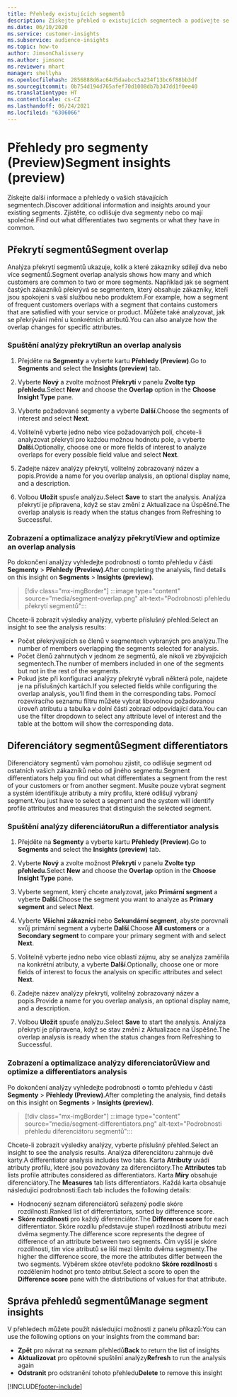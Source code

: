 ```yaml
---
title: Přehledy existujících segmentů
description: Získejte přehled o existujících segmentech a podívejte se na rozdíly a společné rysy.
ms.date: 06/10/2020
ms.service: customer-insights
ms.subservice: audience-insights
ms.topic: how-to
author: JimsonChalissery
ms.author: jimsonc
ms.reviewer: mhart
manager: shellyha
ms.openlocfilehash: 2856888d6ac64d5daabcc5a234f13bc6f88bb3df
ms.sourcegitcommit: 0b754d194d765afef70d1008db7b347dd1f0ee40
ms.translationtype: HT
ms.contentlocale: cs-CZ
ms.lasthandoff: 06/24/2021
ms.locfileid: "6306066"
---
```

# <a name="segment-insights-preview"></a><span data-ttu-id="22cd0-103">Přehledy pro segmenty (Preview)</span><span class="sxs-lookup"><span data-stu-id="22cd0-103">Segment insights (preview)</span></span>

<span data-ttu-id="22cd0-104">Získejte další informace a přehledy o vašich stávajících segmentech.</span><span class="sxs-lookup"><span data-stu-id="22cd0-104">Discover additional information and insights around your existing segments.</span></span> <span data-ttu-id="22cd0-105">Zjistěte, co odlišuje dva segmenty nebo co mají společné.</span><span class="sxs-lookup"><span data-stu-id="22cd0-105">Find out what differentiates two segments or what they have in common.</span></span>

## <a name="segment-overlap"></a><span data-ttu-id="22cd0-106">Překrytí segmentů</span><span class="sxs-lookup"><span data-stu-id="22cd0-106">Segment overlap</span></span>

<span data-ttu-id="22cd0-107">Analýza překrytí segmentů ukazuje, kolik a které zákazníky sdílejí dva nebo více segmentů.</span><span class="sxs-lookup"><span data-stu-id="22cd0-107">Segment overlap analysis shows how many and which customers are common to two or more segments.</span></span> <span data-ttu-id="22cd0-108">Například jak se segment častých zákazníků překrývá se segmentem, který obsahuje zákazníky, kteří jsou spokojeni s vaší službou nebo produktem.</span><span class="sxs-lookup"><span data-stu-id="22cd0-108">For example, how a segment of frequent customers overlaps with a segment that contains customers that are satisfied with your service or product.</span></span>
<span data-ttu-id="22cd0-109">Můžete také analyzovat, jak se překrývání mění u konkrétních atributů.</span><span class="sxs-lookup"><span data-stu-id="22cd0-109">You can also analyze how the overlap changes for specific attributes.</span></span>

### <a name="run-an-overlap-analysis"></a><span data-ttu-id="22cd0-110">Spuštění analýzy překrytí</span><span class="sxs-lookup"><span data-stu-id="22cd0-110">Run an overlap analysis</span></span>

1. <span data-ttu-id="22cd0-111">Přejděte na **Segmenty** a vyberte kartu **Přehledy (Preview)**.</span><span class="sxs-lookup"><span data-stu-id="22cd0-111">Go to **Segments** and select the **Insights (preview)** tab.</span></span>

1. <span data-ttu-id="22cd0-112">Vyberte **Nový** a zvolte možnost **Překrytí** v panelu **Zvolte typ přehledu**.</span><span class="sxs-lookup"><span data-stu-id="22cd0-112">Select **New** and choose the **Overlap** option in the **Choose Insight Type** pane.</span></span>

1. <span data-ttu-id="22cd0-113">Vyberte požadované segmenty a vyberte **Další**.</span><span class="sxs-lookup"><span data-stu-id="22cd0-113">Choose the segments of interest and select **Next**.</span></span>

1. <span data-ttu-id="22cd0-114">Volitelně vyberte jedno nebo více požadovaných polí, chcete-li analyzovat překrytí pro každou možnou hodnotu pole, a vyberte **Další**.</span><span class="sxs-lookup"><span data-stu-id="22cd0-114">Optionally, choose one or more fields of interest to analyze overlaps for every possible field value and select **Next**.</span></span>

1. <span data-ttu-id="22cd0-115">Zadejte název analýzy překrytí, volitelný zobrazovaný název a popis.</span><span class="sxs-lookup"><span data-stu-id="22cd0-115">Provide a name for you overlap analysis, an optional display name, and a description.</span></span>

1. <span data-ttu-id="22cd0-116">Volbou **Uložit** spusťe analýzu.</span><span class="sxs-lookup"><span data-stu-id="22cd0-116">Select **Save** to start the analysis.</span></span> <span data-ttu-id="22cd0-117">Analýza překrytí je připravena, když se stav změní z Aktualizace na Úspěšné.</span><span class="sxs-lookup"><span data-stu-id="22cd0-117">The overlap analysis is ready when the status changes from Refreshing to Successful.</span></span>

### <a name="view-and-optimize-an-overlap-analysis"></a><span data-ttu-id="22cd0-118">Zobrazení a optimalizace analýzy překrytí</span><span class="sxs-lookup"><span data-stu-id="22cd0-118">View and optimize an overlap analysis</span></span>

<span data-ttu-id="22cd0-119">Po dokončení analýzy vyhledejte podrobnosti o tomto přehledu v části **Segmenty** > **Přehledy (Preview)**.</span><span class="sxs-lookup"><span data-stu-id="22cd0-119">After completing the analysis, find details on this insight on **Segments** > **Insights (preview)**.</span></span>

> [!div class="mx-imgBorder"]
> :::image type="content" source="media/segment-overlap.png" alt-text="Podrobnosti přehledu překrytí segmentů":::

<span data-ttu-id="22cd0-121">Chcete-li zobrazit výsledky analýzy, vyberte příslušný přehled:</span><span class="sxs-lookup"><span data-stu-id="22cd0-121">Select an insight to see the analysis results:</span></span>

- <span data-ttu-id="22cd0-122">Počet překrývajících se členů v segmentech vybraných pro analýzu.</span><span class="sxs-lookup"><span data-stu-id="22cd0-122">The number of members overlapping the segments selected for analysis.</span></span>
- <span data-ttu-id="22cd0-123">Počet členů zahrnutých v jednom ze segmentů, ale nikoli ve zbývajících segmentech.</span><span class="sxs-lookup"><span data-stu-id="22cd0-123">The number of members included in one of the segments but not in the rest of the segments.</span></span>
- <span data-ttu-id="22cd0-124">Pokud jste při konfiguraci analýzy překryté vybrali některá pole, najdete je na příslušných kartách.</span><span class="sxs-lookup"><span data-stu-id="22cd0-124">If you selected fields while configuring the overlap analysis, you'll find them in the corresponding tabs.</span></span> <span data-ttu-id="22cd0-125">Pomocí rozevíracího seznamu filtru můžete vybrat libovolnou požadovanou úroveň atributu a tabulka v dolní části zobrazí odpovídající data.</span><span class="sxs-lookup"><span data-stu-id="22cd0-125">You can use the filter dropdown to select any attribute level of interest and the table at the bottom will show the corresponding data.</span></span>

## <a name="segment-differentiators"></a><span data-ttu-id="22cd0-126">Diferenciátory segmentů</span><span class="sxs-lookup"><span data-stu-id="22cd0-126">Segment differentiators</span></span>

<span data-ttu-id="22cd0-127">Diferenciátory segmentů vám pomohou zjistit, co odlišuje segment od ostatních vašich zákazníků nebo od jiného segmentu.</span><span class="sxs-lookup"><span data-stu-id="22cd0-127">Segment differentiators help you find out what differentiates a segment from the rest of your customers or from another segment.</span></span> <span data-ttu-id="22cd0-128">Musíte pouze vybrat segment a systém identifikuje atributy a míry profilu, které odlišují vybraný segment.</span><span class="sxs-lookup"><span data-stu-id="22cd0-128">You just have to select a segment and the system will identify profile attributes and measures that distinguish the selected segment.</span></span>

### <a name="run-a-differentiator-analysis"></a><span data-ttu-id="22cd0-129">Spuštění analýzy diferenciátoru</span><span class="sxs-lookup"><span data-stu-id="22cd0-129">Run a differentiator analysis</span></span>

1. <span data-ttu-id="22cd0-130">Přejděte na **Segmenty** a vyberte kartu **Přehledy (Preview)**.</span><span class="sxs-lookup"><span data-stu-id="22cd0-130">Go to **Segments** and select the **Insights (preview)** tab.</span></span>

1. <span data-ttu-id="22cd0-131">Vyberte **Nový** a zvolte možnost **Překrytí** v panelu **Zvolte typ přehledu**.</span><span class="sxs-lookup"><span data-stu-id="22cd0-131">Select **New** and choose the **Overlap** option in the **Choose Insight Type** pane.</span></span>

1. <span data-ttu-id="22cd0-132">Vyberte segment, který chcete analyzovat, jako **Primární segment** a vyberte **Další**.</span><span class="sxs-lookup"><span data-stu-id="22cd0-132">Choose the segment you want to analyze as **Primary segment** and select **Next**.</span></span>

1. <span data-ttu-id="22cd0-133">Vyberte **Všichni zákazníci** nebo **Sekundární segment**, abyste porovnali svůj primární segment a vyberte **Další**.</span><span class="sxs-lookup"><span data-stu-id="22cd0-133">Choose **All customers** or a **Secondary segment** to compare your primary segment with and select **Next**.</span></span>

1. <span data-ttu-id="22cd0-134">Volitelně vyberte jedno nebo více oblastí zájmu, aby se analýza zaměřila na konkrétní atributy, a vyberte **Další**.</span><span class="sxs-lookup"><span data-stu-id="22cd0-134">Optionally, choose one or more fields of interest to focus the analysis on specific attributes and select **Next**.</span></span>

1. <span data-ttu-id="22cd0-135">Zadejte název analýzy překrytí, volitelný zobrazovaný název a popis.</span><span class="sxs-lookup"><span data-stu-id="22cd0-135">Provide a name for you overlap analysis, an optional display name, and a description.</span></span>

1. <span data-ttu-id="22cd0-136">Volbou **Uložit** spusťe analýzu.</span><span class="sxs-lookup"><span data-stu-id="22cd0-136">Select **Save** to start the analysis.</span></span> <span data-ttu-id="22cd0-137">Analýza překrytí je připravena, když se stav změní z Aktualizace na Úspěšné.</span><span class="sxs-lookup"><span data-stu-id="22cd0-137">The overlap analysis is ready when the status changes from Refreshing to Successful.</span></span>

### <a name="view-and-optimize-a-differentiators-analysis"></a><span data-ttu-id="22cd0-138">Zobrazení a optimalizace analýzy diferenciatorů</span><span class="sxs-lookup"><span data-stu-id="22cd0-138">View and optimize a differentiators analysis</span></span>

<span data-ttu-id="22cd0-139">Po dokončení analýzy vyhledejte podrobnosti o tomto přehledu v části **Segmenty** > **Přehledy (Preview)**.</span><span class="sxs-lookup"><span data-stu-id="22cd0-139">After completing the analysis, find details on this insight on **Segments** > **Insights (preview)**.</span></span>

> [!div class="mx-imgBorder"]
> :::image type="content" source="media/segment-differentiators.png" alt-text="Podrobnosti přehledu diferenciátoru segmentů":::

<span data-ttu-id="22cd0-141">Chcete-li zobrazit výsledky analýzy, vyberte příslušný přehled.</span><span class="sxs-lookup"><span data-stu-id="22cd0-141">Select an insight to see the analysis results.</span></span> <span data-ttu-id="22cd0-142">Analýza diferenciátoru zahrnuje dvě karty.</span><span class="sxs-lookup"><span data-stu-id="22cd0-142">A differentiator analysis includes two tabs.</span></span> <span data-ttu-id="22cd0-143">Karta **Atributy** uvádí atributy profilu, které jsou považovány za diferenciátory.</span><span class="sxs-lookup"><span data-stu-id="22cd0-143">The **Attributes** tab lists profile attributes considered as differentiators.</span></span> <span data-ttu-id="22cd0-144">Karta **Míry** obsahuje diferenciátory.</span><span class="sxs-lookup"><span data-stu-id="22cd0-144">The **Measures** tab lists differentiators.</span></span> <span data-ttu-id="22cd0-145">Každá karta obsahuje následující podrobnosti:</span><span class="sxs-lookup"><span data-stu-id="22cd0-145">Each tab includes the following details:</span></span>

- <span data-ttu-id="22cd0-146">Hodnocený seznam diferenciátorů seřazený podle skóre rozdílnosti.</span><span class="sxs-lookup"><span data-stu-id="22cd0-146">Ranked list of differentiators, sorted by difference score.</span></span>
- <span data-ttu-id="22cd0-147">**Skóre rozdílnosti** pro každý diferenciátor.</span><span class="sxs-lookup"><span data-stu-id="22cd0-147">The **Difference score** for each differentiator.</span></span> <span data-ttu-id="22cd0-148">Skóre rozdílu představuje stupeň rozdílnosti atributu mezi dvěma segmenty.</span><span class="sxs-lookup"><span data-stu-id="22cd0-148">The difference score represents the degree of difference of an attribute between two segments.</span></span> <span data-ttu-id="22cd0-149">Čím vyšší je skóre rozdílnosti, tím více atributů se liší mezi těmito dvěma segmenty.</span><span class="sxs-lookup"><span data-stu-id="22cd0-149">The higher the difference score, the more the attributes differ between the two segments.</span></span> <span data-ttu-id="22cd0-150">Výběrem skóre otevřete podokno **Skóre rozdílnosti** s rozdělením hodnot pro tento atribut.</span><span class="sxs-lookup"><span data-stu-id="22cd0-150">Select a score to open the **Difference score** pane with the distributions of values for that attribute.</span></span>

## <a name="manage-segment-insights"></a><span data-ttu-id="22cd0-151">Správa přehledů segmentů</span><span class="sxs-lookup"><span data-stu-id="22cd0-151">Manage segment insights</span></span>

<span data-ttu-id="22cd0-152">V přehledech můžete použít následující možnosti z panelu příkazů:</span><span class="sxs-lookup"><span data-stu-id="22cd0-152">You can use the following options on your insights from the command bar:</span></span>

- <span data-ttu-id="22cd0-153">**Zpět** pro návrat na seznam přehledů</span><span class="sxs-lookup"><span data-stu-id="22cd0-153">**Back** to return the list of insights</span></span>
- <span data-ttu-id="22cd0-154">**Aktualizovat** pro opětovné spuštění analýzy</span><span class="sxs-lookup"><span data-stu-id="22cd0-154">**Refresh** to run the analysis again</span></span>
- <span data-ttu-id="22cd0-155">**Odstranit** pro odstranění tohoto přehledu</span><span class="sxs-lookup"><span data-stu-id="22cd0-155">**Delete** to remove this insight</span></span>


[!INCLUDE[footer-include](../includes/footer-banner.md)]